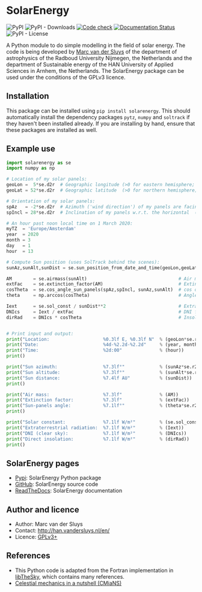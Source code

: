 # SolarEnergy #

![PyPI](https://img.shields.io/pypi/v/solarenergy?color=%230A0)
![PyPI - Downloads](https://img.shields.io/pypi/dm/solarenergy)
[![Code check](https://github.com/MarcvdSluys/SolarEnergy/actions/workflows/code-check.yml/badge.svg)](https://github.com/MarcvdSluys/SolarEnergy/actions/workflows/code-check.yml)
[![Documentation
Status](https://readthedocs.org/projects/solarenergy/badge/?version=latest)](https://solarenergy.readthedocs.io/en/latest/?badge=latest)
![PyPI - License](https://img.shields.io/pypi/l/solarenergy?color=%230A0)

A Python module to do simple modelling in the field of solar energy.  The code is being developed by [Marc
van der Sluys](http://han.vandersluys.nl/en/) of the department of astrophysics of the Radboud University
Nijmegen, the Netherlands and the department of Sustainable energy of the HAN University of Applied Sciences
in Arnhem, the Netherlands.  The SolarEnergy package can be used under the conditions of the GPLv3
licence.


## Installation ##

This package can be installed using `pip install solarenergy`.  This should automatically install the
dependency packages `pytz`, `numpy` and `soltrack` if they haven't been installed already.  If you are
installing by hand, ensure that these packages are installed as well.


## Example use ##

```python
import solarenergy as se
import numpy as np

# Location of my solar panels:
geoLon =  5*se.d2r  # Geographic longitude (>0 for eastern hemisphere; ° -> rad)
geoLat = 52*se.d2r  # Geographic latitude  (>0 for northern hemisphere; ° -> rad)

# Orientation of my solar panels:
spAz   = -2*se.d2r  # Azimuth ('wind direction') of my panels are facing.  Note: South=0, W=90° (pi/2 rad) in the northern hemisphere!  (rad)
spIncl = 28*se.d2r  # Inclination of my panels w.r.t. the horizontal  (rad)

# An hour past noon local time on 1 March 2020:
myTZ  = 'Europe/Amsterdam'
year  = 2020
month = 3
day   = 1
hour  = 13

# Compute Sun position (uses SolTrack behind the scenes):
sunAz,sunAlt,sunDist = se.sun_position_from_date_and_time(geoLon,geoLat, year,month,day, hour, timezone=myTZ)

AM        = se.airmass(sunAlt)                                  # Air mass for this Sun altitude
extFac    = se.extinction_factor(AM)                            # Extinction factor at sea level for this airmass
cosTheta  = se.cos_angle_sun_panels(spAz,spIncl, sunAz,sunAlt)  # cos of the angle with which Sun hits my panels
theta     = np.arccos(cosTheta)                                 # Angle with which Sun hits my panels

Iext      = se.sol_const / sunDist**2                           # Extraterrestrial radiation = Solar constant, scaled with distance
DNIcs     = Iext / extFac                                       # DNI for a clear sky
dirRad    = DNIcs * cosTheta                                    # Insolation of direct sunlight on my panels


# Print input and output:
print("Location:                    %0.3lf E, %0.3lf N"  % (geoLon*se.r2d, geoLat*se.r2d))
print("Date:                        %4d-%2.2d-%2.2d"     % (year, month, day))
print("Time:                        %2d:00"              % (hour))
print()

print("Sun azimuth:                 %7.3lf°"             % (sunAz*se.r2d))
print("Sun altitude:                %7.3lf°"             % (sunAlt*se.r2d))
print("Sun distance:                %7.4lf AU"           % (sunDist))
print()

print("Air mass:                    %7.3lf"              % (AM))
print("Extinction factor:           %7.3lf"              % (extFac))
print("Sun-panels angle:            %7.1lf°"             % (theta*se.r2d))
print()

print("Solar constant:              %7.1lf W/m²"         % (se.sol_const))
print("Extraterrestrial radiation:  %7.1lf W/m²"         % (Iext))
print("DNI (clear sky):             %7.1lf W/m²"         % (DNIcs))
print("Direct insolation:           %7.1lf W/m²"         % (dirRad))
print()
```

## SolarEnergy pages ##

* [Pypi](https://pypi.org/project/solarenergy/): SolarEnergy Python package
* [GitHub](https://github.com/MarcvdSluys/SolarEnergy): SolarEnergy source code
* [ReadTheDocs](https://solarenergy.readthedocs.io): SolarEnergy documentation


## Author and licence ##

* Author: Marc van der Sluys
* Contact: http://han.vandersluys.nl/en/
* Licence: [GPLv3+](https://www.gnu.org/licenses/gpl.html)


## References ##

* This Python code is adapted from the Fortran implementation in
  [libTheSky](http://libthesky.sourceforge.net/), which contains many references.
* [Celestial mechanics in a nutshell (CMiaNS)](https://cmians.sourceforge.io/)
